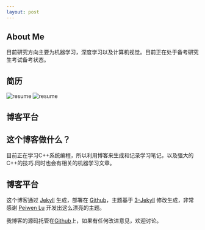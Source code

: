 ```yaml
---
layout: post
---
```


## About Me

目前研究方向主要为机器学习，深度学习以及计算机视觉。目前正在处于备考研究生考试备考状态。



## 简历

![resume](pic/001.jpg)
![resume](pic/002.jpg)

## 博客平台

## 这个博客做什么？

目前正在学习C++系统编程，所以利用博客来生成和记录学习笔记，以及强大的C++的技巧.同时也会有相关的机器学习文章。


## 博客平台

这个博客通过 [Jekyll](http://jekyllrb.com/) 生成，部署在 [Github](https://pages.github.com)，主题基于 [3-Jekyll](https://github.com/P233/3-Jekyll) 修改生成，非常感谢 [Peiwen Lu](https://github.com/P233) 开发出这么漂亮的主题。

我博客的源码托管在[Github](https://github.com/rh01/rh01.github.io)上，如果有任何改进意见，欢迎讨论。
